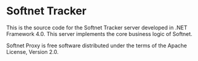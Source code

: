 # Softnet Tracker

This is the source code for the Softnet Tracker server developed in .NET Framework 4.0. This server implements the core business logic of Softnet.  

Softnet Proxy is free software distributed under the terms of the Apache License, Version 2.0.
